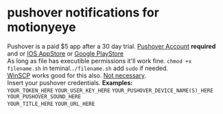 # pushover notifications for motionyeye 
Pushover is a paid $5 app after a 30 day trial. [Pushover Account](https://pushover.net/) **required** and or [IOS AppStore](https://apps.apple.com/us/app/pushover-notifications/id506088175) or [Google PlayStore](https://play.google.com/store/apps/details?id=net.superblock.pushover)  
As long as file has executible permissions it'll work fine. `chmod +x filename.sh` in teminal.`./filename.sh` add `sudo` if needed.  
[WinSCP](https://winscp.net/) works good for this also. <ins>Not necessary</ins>.    
Insert your pushover credentials. **Examples:**  
`YOUR_TOKEN_HERE` `YOUR_USER_KEY_HERE` `YOUR_PUSHOVER_DEVICE_NAME(S)_HERE` `YOUR_PUSHOVER_SOUND_HERE`  
`YOUR_TITLE_HERE` `YOUR_URL_HERE`
